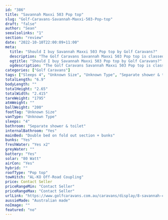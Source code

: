 ```yaml
---
id: "386"
title: "Savannah Maxxi 503 Pop top"
slug: "Golf-Caravans-Savannah-Maxxi-503-Pop-top"
draft: "false"
author: "Sean"
seealsolinks: "1"
section: "review"
date: "2022-10-10T22:00:09+11:00"
meta:
  title: "Should I buy Savannah Maxxi 503 Pop top by Golf Caravans?"
  description: "The Golf Caravans Savannah Maxxi 503 Pop top is classed as Unknown Type, and sleeps 4 people. It is Australian made and comes in at Unknown Size. It generally has Separate shower & toilet."
  ogtitle: "Should I buy Savannah Maxxi 503 Pop top by Golf Caravans?"
  ogdescription: "The Golf Caravans Savannah Maxxi 503 Pop top is classed as Unknown Type, and sleeps 4 people. It is Australian made and comes in at Unknown Size. It generally has Separate shower & toilet."
categories: ["Golf Caravans"]
tags: ["Sleeps 4", "Unknown Size", "Unknown Type", "Separate shower & toilet", "Pop top", "Price Unknown", "Australian made"]
totalLength: "6.9"
bodyLength: ""
totalHeight: "2.65"
totalWidth: "2.415"
tareWeight: "1795"
atmWeight: ""
ballWeight: "200"
footTag: "Unknown Size"
vanType: "Unknown Type"
sleeps: "4"
bathroom: "Separate shower & toilet"
internalBathroom: "Yes"
mainBed: "Double bed on fold out section + bunks"
bunks: "Yes"
freshWater: "Yes x2"
greyWater: ""
battery: "Yes"
solar: "80 Watt"
airCon: "Yes"
hybrid: ""
roofType: "Pop top"
towHitch: "AL-KO Off-Road Coupling"
price: Contact Seller
priceRangeMin: "Contact Seller"
priceRangeMax: "Contact Seller"
urlLink: "https://www.golfcaravans.com.au/caravans/display/8-savannah-caravan-range-/"
aussieMade: "Australian made"
noImage: ""
featured: "no"
---
```


